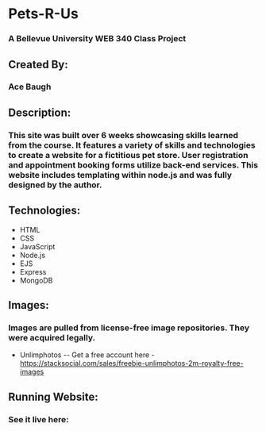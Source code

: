 # Pets-R-Us
### A Bellevue University WEB 340 Class Project

## Created By:
### Ace Baugh

## Description:
### This site was built over 6 weeks showcasing skills learned from the course. It features a variety of skills and technologies to create a website for a fictitious pet store. User registration and appointment booking forms utilize back-end services. This website includes templating within node.js and was fully designed by the author.

## Technologies:
- HTML
- CSS
- JavaScript
- Node.js
- EJS
- Express
- MongoDB

## Images:
### Images are pulled from license-free image repositories. They were acquired legally.
- Unlimphotos
-- Get a free account here - https://stacksocial.com/sales/freebie-unlimphotos-2m-royalty-free-images

## Running Website:
### See it live here: <Insert Address Here>